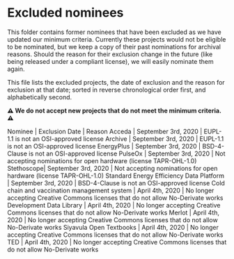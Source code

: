 # Excluded nominees

This folder contains former nominees that have been excluded as we have updated our minimum criteria. Currently these projects would not be eligible to be nominated, but we keep a copy of their past nominations for archival reasons. Should the reason for their exclusion change in the future (like being released under a compliant license), we will easily nominate them again. 

This file lists the excluded projects, the date of exclusion and the reason for exclusion at that date; sorted in reverse chronological order first, and alphabetically second.

**⚠️ We do not accept new projects that do not meet the minimum criteria. ⚠️**

Nominee | Exclusion Date | Reason
Acceda | September 3rd, 2020 | EUPL-1.1 is not an OSI-approved license
Archive | September 3rd, 2020 |  EUPL-1.1 is not an OSI-approved license
EnergyPlus | September 3rd, 2020 | BSD-4-Clause is not an OSI-approved license
PulseOx | September 3rd, 2020 | Not accepting nominations for open hardware (license TAPR-OHL-1.0)
Stethoscope| September 3rd, 2020 | Not accepting nominations for open hardware (license TAPR-OHL-1.0)
Standard Energy Efficiency Data Platform | September 3rd, 2020 | BSD-4-Clause is not an OSI-approved license
Cold chain and vaccination management system | April 4th, 2020 | No longer accepting Creative Commons licenses that do not allow No-Derivate works
Development Data Library | April 4th, 2020 |  No longer accepting Creative Commons licenses that do not allow No-Derivate works
Merlot | April 4th, 2020 |  No longer accepting Creative Commons licenses that do not allow No-Derivate works
Siyavula Open Textbooks | April 4th, 2020 |  No longer accepting Creative Commons licenses that do not allow No-Derivate works
TED | April 4th, 2020 |  No longer accepting Creative Commons licenses that do not allow No-Derivate works
